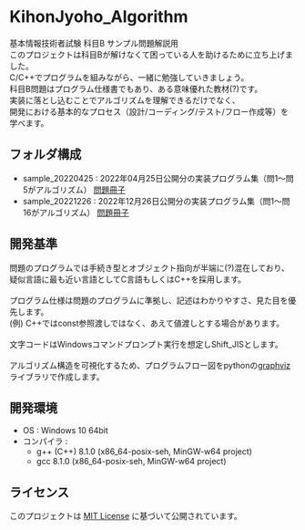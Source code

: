 # KihonJyoho_Algorithm
基本情報技術者試験 科目B サンプル問題解説用<br>
このプロジェクトは科目Bが解けなくて困っている人を助けるために立ち上げました。<br>
C/C++でプログラムを組みながら、一緒に勉強していきましょう。<br>
科目B問題はプログラム仕様書でもあり、ある意味優れた教材(?)です。<br>
実装に落とし込むことでアルゴリズムを理解できるだけでなく、<br>
開発における基本的なプロセス（設計/コーディング/テスト/フロー作成等）を学べます。<br>

## フォルダ構成
- sample_20220425 : 2022年04月25日公開分の実装プログラム集（問1～問5がアルゴリズム）
                    [問題冊子](https://www.ipa.go.jp/shiken/syllabus/ps6vr7000000oett-att/fe_kamoku_b_sample.pdf)
- sample_20221226 : 2022年12月26日公開分の実装プログラム集（問1～問16がアルゴリズム）
                    [問題冊子](https://www.ipa.go.jp/shiken/syllabus/henkou/2022/ssf7ph000000h5tb-att/fe_kamoku_b_set_sample_qs.pdf)

## 開発基準
問題のプログラムでは手続き型とオブジェクト指向が半端に(?)混在しており、<br>
疑似言語に最も近い言語としてC言語もしくはC++を採用します。<br>
<br>
プログラム仕様は問題のプログラムに準拠し、記述はわかりやすさ、見た目を優先します。<br>
(例) C++ではconst参照渡しではなく、あえて値渡しとする場合があります。<br>
<br>
文字コードはWindowsコマンドプロンプト実行を想定しShift_JISとします。<br>
<br>
アルゴリズム構造を可視化するため、プログラムフロー図をpythonの[graphviz](https://graphviz.org/)ライブラリで作成します。

## 開発環境
- OS : Windows 10 64bit
- コンパイラ :
  - g++ (C++) 8.1.0 (x86_64-posix-seh, MinGW-w64 project)
  - gcc 8.1.0 (x86_64-posix-seh, MinGW-w64 project)

## ライセンス
このプロジェクトは [MIT License](LICENSE) に基づいて公開されています。
